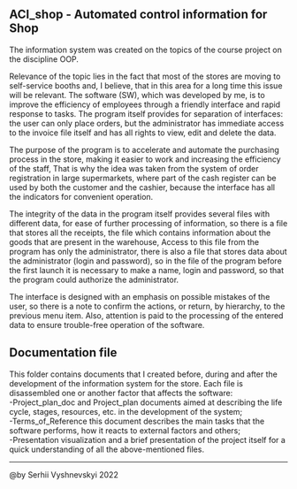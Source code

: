 ACI_shop - Automated control information for Shop
-------------------------------------------
  The information system was created on the topics of the course project on the discipline OOP. 

  Relevance of the topic lies in the fact that most of the stores are moving to self-service booths and, I believe, that in this area for a long time this issue will be relevant. The software (SW), which was developed by me, is to improve the efficiency of employees through a friendly interface and rapid response to tasks. The program itself provides for separation of interfaces: the user can only place orders, but the administrator has immediate access to the invoice file itself and has all rights to view, edit and delete the data.
  
  The purpose of the program is to accelerate and automate the purchasing process in the store, making it easier to work and increasing the efficiency of the staff, That is why the idea was taken from the system of order registration in large supermarkets, where part of the cash register can be used by both the customer and the cashier, because the interface has all the indicators for convenient operation.
  
  The integrity of the data in the program itself provides several files with different data, for ease of further processing of information, so there is a file that stores all the receipts, the file which contains information about the goods that are present in the warehouse, Access to this file from the program has only the administrator, there is also a file that stores data about the administrator (login and password), so in the file of the program before the first launch it is necessary to make a name, login and password, so that the program could authorize the administrator.

  The interface is designed with an emphasis on possible mistakes of the user, so there is a note to confirm the actions, or return, by hierarchy, to the previous menu item. Also, attention is paid to the processing of the entered data to ensure trouble-free operation of the software.
  
  Documentation file
  -------------------------------------------
  This folder contains documents that I created before, during and after the development of the information system for the store. Each file is disassembled one or another factor that affects the software:  
   -Project_plan_doc and Project_plan documents aimed at describing the life cycle, stages, resources, etc. in the development of the system;   
   -Terms_of_Reference this document describes the main tasks that the software performs, how it reacts to external factors and others;   
   -Presentation visualization and a brief presentation of the project itself for a quick understanding of all the above-mentioned files.
___________________________________________________________________________________________________ 
@by Serhii Vyshnevskyi 2022
